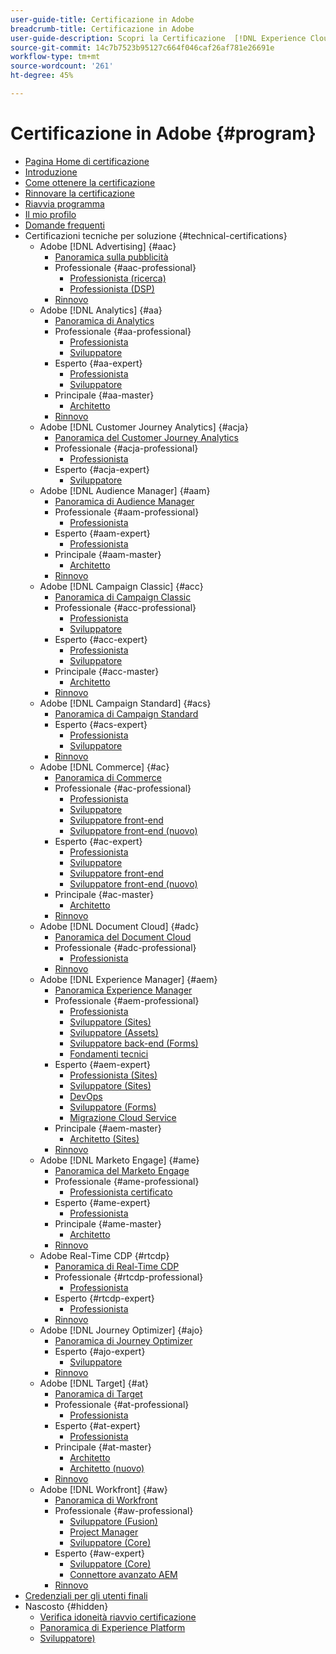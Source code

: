 ```yaml
---
user-guide-title: Certificazione in Adobe
breadcrumb-title: Certificazione in Adobe
user-guide-description: Scopri la Certificazione  [!DNL Experience Cloud]  in Adobe. Scopri cosa vuol dire ottenere una certificazione.
source-git-commit: 14c7b7523b95127c664f046caf26af781e26691e
workflow-type: tm+mt
source-wordcount: '261'
ht-degree: 45%

---
```



# Certificazione in Adobe {#program}

+ [Pagina Home di certificazione](overview.md)
+ [Introduzione](getting-started.md)
+ [Come ottenere la certificazione](how-to-get-certified.md)
+ [Rinnovare la certificazione](renew.md)
+ [Riavvia programma](restart-program.md)
+ [Il mio profilo](my-profile.md)
+ [Domande frequenti](faq.md)
+ Certificazioni tecniche per soluzione {#technical-certifications}
   + Adobe [!DNL Advertising] {#aac}
      + [Panoramica sulla pubblicità](/help/certifications/aac/aac-overview.md)
      + Professionale {#aac-professional}
         + [Professionista (ricerca)](/help/certifications/aac/aac-search-p-business.md)
         + [Professionista (DSP)](/help/certifications/aac/aac-dsp-p-business.md)
      + [Rinnovo](/help/certifications/aac/aac-renew.md)
   + Adobe [!DNL Analytics] {#aa}
      + [Panoramica di Analytics](/help/certifications/aa/aa-overview.md)
      + Professionale {#aa-professional}
         + [Professionista](/help/certifications/aa/aa-p-business.md)
         + [Sviluppatore](/help/certifications/aa/aa-p-developer.md)
      + Esperto {#aa-expert}
         + [Professionista](/help/certifications/aa/aa-e-business.md)
         + [Sviluppatore](/help/certifications/aa/aa-e-developer.md)
      + Principale {#aa-master}
         + [Architetto](/help/certifications/aa/aa-m-architect.md)
      + [Rinnovo](/help/certifications/aa/aa-renew.md)
   + Adobe [!DNL Customer Journey Analytics] {#acja}
      + [Panoramica del Customer Journey Analytics](/help/certifications/acja/acja-overview.md)
      + Professionale {#acja-professional}
         + [Professionista](/help/certifications/acja/acja-p-business.md)
      + Esperto {#acja-expert}
         + [Sviluppatore](/help/certifications/acja/acja-e-developer.md)
   + Adobe [!DNL Audience Manager] {#aam}
      + [Panoramica di Audience Manager](/help/certifications/aam/aam-overview.md)
      + Professionale {#aam-professional}
         + [Professionista](/help/certifications/aam/aam-p-business.md)
      + Esperto {#aam-expert}
         + [Professionista](/help/certifications/aam/aam-e-business.md)
      + Principale {#aam-master}
         + [Architetto](/help/certifications/aam/aam-m-architect.md)
      + [Rinnovo](/help/certifications/aam/aam-renew.md)
   + Adobe [!DNL Campaign Classic] {#acc}
      + [Panoramica di Campaign Classic](/help/certifications/acc/acc-overview.md)
      + Professionale {#acc-professional}
         + [Professionista](/help/certifications/acc/acc-p-business.md)
         + [Sviluppatore](/help/certifications/acc/acc-p-developer.md)
      + Esperto {#acc-expert}
         + [Professionista](/help/certifications/acc/acc-e-business.md)
         + [Sviluppatore](/help/certifications/acc/acc-e-developer.md)
      + Principale {#acc-master}
         + [Architetto](/help/certifications/acc/acc-m-developer.md)
      + [Rinnovo](/help/certifications/acc/acc-renew.md)
   + Adobe [!DNL Campaign Standard] {#acs}
      + [Panoramica di Campaign Standard](/help/certifications/acs/acs-overview.md)
      + Esperto {#acs-expert}
         + [Professionista](/help/certifications/acs/acs-e-business.md)
         + [Sviluppatore](/help/certifications/acs/acs-e-developer.md)
      + [Rinnovo](/help/certifications/acs/acs-renew.md)
   + Adobe [!DNL Commerce] {#ac}
      + [Panoramica di Commerce](/help/certifications/ac/ac-overview.md)
      + Professionale {#ac-professional}
         + [Professionista](/help/certifications/ac/ac-p-business.md)
         + [Sviluppatore](/help/certifications/ac/ac-p-developer.md)
         + [Sviluppatore front-end](/help/certifications/ac/ac-p-fedeveloper.md)
         + [Sviluppatore front-end (nuovo)](/help/certifications/ac/ac-p-fedeveloper0623.md)
      + Esperto {#ac-expert}
         + [Professionista](/help/certifications/ac/ac-e-business.md)
         + [Sviluppatore](/help/certifications/ac/ac-e-developer.md)
         + [Sviluppatore front-end](/help/certifications/ac/ac-e-fedeveloper.md)
         + [Sviluppatore front-end (nuovo)](/help/certifications/ac/ac-e-fedeveloper0623.md)
      + Principale {#ac-master}
         + [Architetto](/help/certifications/ac/ac-m-architect.md)
      + [Rinnovo](/help/certifications/ac/ac-renew.md)
   + Adobe [!DNL Document Cloud] {#adc}
      + [Panoramica del Document Cloud](/help/certifications/adc/adc-overview.md)
      + Professionale {#adc-professional}
         + [Professionista](/help/certifications/adc/adc-p-business.md)
      + [Rinnovo](/help/certifications/adc/adc-renew.md)
   + Adobe [!DNL Experience Manager] {#aem}
      + [Panoramica Experience Manager](/help/certifications/aem/aem-overview.md)
      + Professionale {#aem-professional}
         + [Professionista](/help/certifications/aem/aem-p-business.md)
         + [Sviluppatore (Sites)](/help/certifications/aem/aem-sites-p-developer.md)
         + [Sviluppatore (Assets)](/help/certifications/aem/aem-assets-p-developer.md)
         + [Sviluppatore back-end (Forms)](/help/certifications/aem/aem-forms-p-bedeveloper.md)
         + [Fondamenti tecnici](/help/certifications/aem/aem-p-foundations.md)
      + Esperto {#aem-expert}
         + [Professionista (Sites)](/help/certifications/aem/aem-sites-e-business.md)
         + [Sviluppatore (Sites)](/help/certifications/aem/aem-sites-e-developer.md)
         + [DevOps](/help/certifications/aem/aem-devops-e-engineer.md)
         + [Sviluppatore (Forms)](/help/certifications/aem/aem-forms-e-developer.md)
         + [Migrazione Cloud Service](/help/certifications/aem/aem-cs-e-migration.md)
      + Principale {#aem-master}
         + [Architetto (Sites)](/help/certifications/aem/aem-sites-m-architect.md)
      + [Rinnovo](/help/certifications/aem/aem-renew.md)
   + Adobe [!DNL Marketo Engage] {#ame}
      + [Panoramica del Marketo Engage](/help/certifications/ame/ame-overview.md)
      + Professionale {#ame-professional}
         + [Professionista certificato](/help/certifications/ame/ame-p.md)
      + Esperto {#ame-expert}
         + [Professionista](/help/certifications/ame/ame-e-business.md)
      + Principale {#ame-master}
         + [Architetto](/help/certifications/ame/ame-m-architect.md)
      + [Rinnovo](/help/certifications/ame/ame-renew.md)
   + Adobe Real-Time CDP {#rtcdp}
      + [Panoramica di Real-Time CDP](/help/certifications/rtcdp/rtcdp-overview.md)
      + Professionale {#rtcdp-professional}
         + [Professionista](/help/certifications/rtcdp/rtcdp-p-business.md)
      + Esperto {#rtcdp-expert}
         + [Professionista](/help/certifications/rtcdp/rtcdp-e-technical.md)
      + [Rinnovo](/help/certifications/rtcdp/rtcdp-renew.md)
   + Adobe [!DNL Journey Optimizer] {#ajo}
      + [Panoramica di Journey Optimizer](/help/certifications/ajo/ajo-overview.md)
      + Esperto {#ajo-expert}
         + [Sviluppatore](/help/certifications/ajo/ajo-e-developer.md)
      + [Rinnovo](/help/certifications/ajo/ajo-renew.md)
   + Adobe [!DNL Target] {#at}
      + [Panoramica di Target](/help/certifications/at/at-overview.md)
      + Professionale {#at-professional}
         + [Professionista](/help/certifications/at/at-p-business.md)
      + Esperto {#at-expert}
         + [Professionista](/help/certifications/at/at-e-business.md)
      + Principale {#at-master}
         + [Architetto](/help/certifications/at/at-m-architect.md)
         + [Architetto (nuovo)](/help/certifications/at/at-m-architect0623.md)
      + [Rinnovo](/help/certifications/at/at-renew.md)
   + Adobe [!DNL Workfront] {#aw}
      + [Panoramica di Workfront](/help/certifications/aw/aw-overview.md)
      + Professionale {#aw-professional}
         + [Sviluppatore (Fusion)](/help/certifications/aw/aw-fusion-p-developer.md)
         + [Project Manager](/help/certifications/aw/aw-p-project-manager.md)
         + [Sviluppatore (Core)](/help/certifications/aw/aw-core-p-developer.md)
      + Esperto {#aw-expert}
         + [Sviluppatore (Core)](/help/certifications/aw/aw-core-e-developer.md)
         + [Connettore avanzato AEM](/help/certifications/aw/aw-aem-e-connector.md)
      + [Rinnovo](/help/certifications/aw/aw-renew.md)
+ [Credenziali per gli utenti finali](https://learning.adobe.com/certification/credentials)
+ Nascosto {#hidden}
   + [Verifica idoneità riavvio certificazione](exam-eligibility-check.md)
   + [Panoramica di Experience Platform](/help/certifications/aep/aep-overview.md)
   + [Sviluppatore)](/help/certifications/aep/aep-e-foundations.md)